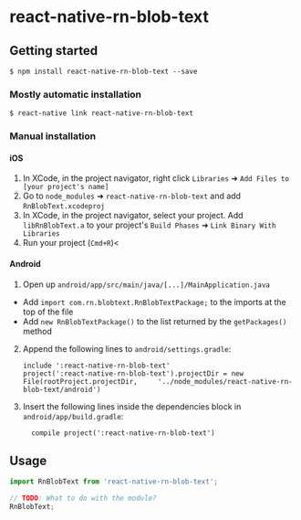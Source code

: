 # react-native-rn-blob-text

## Getting started

`$ npm install react-native-rn-blob-text --save`

### Mostly automatic installation

`$ react-native link react-native-rn-blob-text`

### Manual installation


#### iOS

1. In XCode, in the project navigator, right click `Libraries` ➜ `Add Files to [your project's name]`
2. Go to `node_modules` ➜ `react-native-rn-blob-text` and add `RnBlobText.xcodeproj`
3. In XCode, in the project navigator, select your project. Add `libRnBlobText.a` to your project's `Build Phases` ➜ `Link Binary With Libraries`
4. Run your project (`Cmd+R`)<

#### Android

1. Open up `android/app/src/main/java/[...]/MainApplication.java`
  - Add `import com.rn.blobtext.RnBlobTextPackage;` to the imports at the top of the file
  - Add `new RnBlobTextPackage()` to the list returned by the `getPackages()` method
2. Append the following lines to `android/settings.gradle`:
  	```
  	include ':react-native-rn-blob-text'
  	project(':react-native-rn-blob-text').projectDir = new File(rootProject.projectDir, 	'../node_modules/react-native-rn-blob-text/android')
  	```
3. Insert the following lines inside the dependencies block in `android/app/build.gradle`:
  	```
      compile project(':react-native-rn-blob-text')
  	```


## Usage
```javascript
import RnBlobText from 'react-native-rn-blob-text';

// TODO: What to do with the module?
RnBlobText;
```
